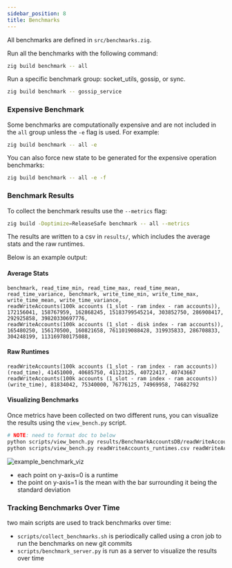 ```yaml
---
sidebar_position: 8
title: Benchmarks
---
```


All benchmarks are defined in `src/benchmarks.zig`.

Run all the benchmarks with the following command:

```bash
zig build benchmark -- all
```

Run a specific benchmark group: socket_utils, gossip, or sync.

```bash
zig build benchmark -- gossip_service
```

### Expensive Benchmark

Some benchmarks are computationally expensive and are not included in the `all` group unless
the `-e` flag is used. For example:

```bash
zig build benchmark -- all -e
```

You can also force new state to be generated for the expensive operation benchmarks:

```bash
zig build benchmark -- all -e -f
```

### Benchmark Results

To collect the benchmark results use the `--metrics` flag:

```bash
zig build -Doptimize=ReleaseSafe benchmark -- all --metrics
```

The results are written to a csv in `results/`, which includes the average stats and the raw runtimes.

Below is an example output:

#### Average Stats
```
benchmark, read_time_min, read_time_max, read_time_mean, read_time_variance, benchmark, write_time_min, write_time_max, write_time_mean, write_time_variance,
readWriteAccounts(100k accounts (1_slot - ram index - ram accounts)), 172156041, 158767959, 162868245, 15183799545214, 303852750, 286908417, 292925858, 39820330697776,
readWriteAccounts(100k accounts (1_slot - disk index - ram accounts)), 165480250, 156170500, 160821658, 7611019088428, 319935833, 286708833, 304248199, 113169780175088,
```

#### Raw Runtimes
```
readWriteAccounts(100k accounts (1_slot - ram index - ram accounts)) (read_time), 41451000, 40685750, 41123125, 40722417, 40743667
readWriteAccounts(100k accounts (1_slot - ram index - ram accounts)) (write_time), 81834042, 75340000, 76776125, 74969958, 74682792
```

#### Visualizing Benchmarks

Once metrics have been collected on two different runs, you can visualize the results using the `view_bench.py` script.

```bash
# NOTE: need to format doc to below
python scripts/view_bench.py results/BenchmarkAccountsDB/readWriteAccounts_runtimes.csv # view runtimes as a charts with one file source
python scripts/view_bench.py readWriteAccounts_runtimes.csv readWriteAccounts_runtimes_2.csv # compare runtimes against two *equivalent* files
```

![example_benchmark_viz](/img/bench_eg.png)
- each point on y-axis=0 is a runtime
- the point on y-axis=1 is the mean with the bar surrounding it being the standard deviation


### Tracking Benchmarks Over Time

two main scripts are used to track benchmarks over time:
- `scripts/collect_benchmarks.sh` is periodically called using a cron job to run the benchmarks on new git commits
- `scripts/benchmark_server.py` is run as a server to visualize the results over time
